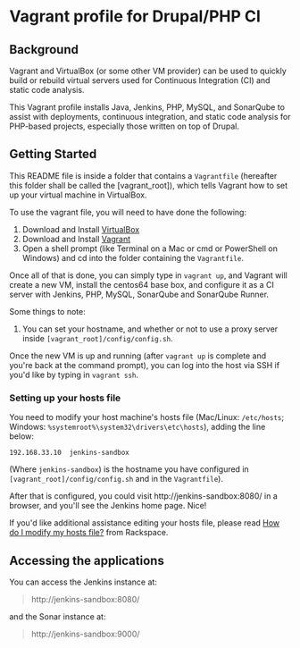 # Vagrant profile for Drupal/PHP CI

## Background

Vagrant and VirtualBox (or some other VM provider) can be used to quickly build or rebuild virtual servers used for Continuous Integration (CI) and static code analysis.

This Vagrant profile installs Java, Jenkins, PHP, MySQL, and SonarQube to assist with deployments, continuous integration, and static code analysis for PHP-based projects, especially those written on top of Drupal.

## Getting Started

This README file is inside a folder that contains a `Vagrantfile` (hereafter this folder shall be called the [vagrant_root]), which tells Vagrant how to set up your virtual machine in VirtualBox.

To use the vagrant file, you will need to have done the following:

  1. Download and Install [VirtualBox](https://www.virtualbox.org/wiki/Downloads)
  2. Download and Install [Vagrant](http://downloads.vagrantup.com/)
  3. Open a shell prompt (like Terminal on a Mac or cmd or PowerShell on Windows) and cd into the folder containing the `Vagrantfile`.

Once all of that is done, you can simply type in `vagrant up`, and Vagrant will create a new VM, install the centos64 base box, and configure it as a CI server with Jenkins, PHP, MySQL, SonarQube and SonarQube Runner.

Some things to note:

  1. You can set your hostname, and whether or not to use a proxy server inside `[vagrant_root]/config/config.sh`.

Once the new VM is up and running (after `vagrant up` is complete and you're back at the command prompt), you can log into the host via SSH if you'd like by typing in `vagrant ssh`. 

### Setting up your hosts file

You need to modify your host machine's hosts file (Mac/Linux: `/etc/hosts`; Windows: `%systemroot%\system32\drivers\etc\hosts`), adding the line below:

    192.168.33.10  jenkins-sandbox

(Where `jenkins-sandbox`) is the hostname you have configured in `[vagrant_root]/config/config.sh` and in the `Vagrantfile`).

After that is configured, you could visit http://jenkins-sandbox:8080/ in a browser, and you'll see the Jenkins home page. Nice!

If you'd like additional assistance editing your hosts file, please read [How do I modify my hosts file?](http://www.rackspace.com/knowledge_center/article/how-do-i-modify-my-hosts-file) from Rackspace.

## Accessing the applications

You can access the Jenkins instance at:

> http://jenkins-sandbox:8080/

and the Sonar instance at:

> http://jenkins-sandbox:9000/
